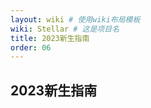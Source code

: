 ```yaml
---
layout: wiki # 使用wiki布局模板
wiki: Stellar # 这是项目名
title: 2023新生指南
order: 06
---
```


## **2023新生指南** 


<!DOCTYPE html PUBLIC "-//W3C//DTD XHTML 1.0 Transitional//EN" "http://www.w3.org/TR/xhtml1/DTD/xhtml1-transitional.dtd">
<html xmlns="http://www.w3.org/1999/xhtml">
<head>
<meta http-equiv="Content-Type" content="text/html; charset=utf-8" />
<meta name="keywords" content="乔布斯传中文版:在线阅读" />
<meta name="description" content="乔布斯传中文版:在线阅读" />
<title>乔布斯传中文版</title>
<script type="text/javascript" src="/assets/js/pdfobject.js"></script>
</head>
<body background="images/bj.jpg">
<script type="text/javascript">
    window.onload = function() {
        PDFObject.embed(
            "/assets/wiki/fresher/2023新生手册(北京信息科技大学2023级新生报到须知).pdf",
            "#pdf"
        );
    };
</script>
<center>
<div id="pdf" style="width: 1200px;height: 900px;">
</div>
</center>
</body>
</html>